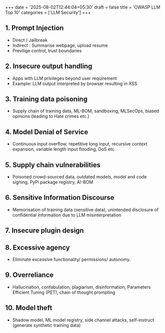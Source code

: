 +++
date = '2025-08-02T12:44:04+05:30'
draft = false
title = 'OWASP LLM Top 10'
categories = ['LLM Security']
+++
## 1. Prompt Injection
- Direct / Jailbreak
- Indirect : Summarise webpage, upload resume
- Previlige control, trust boundaries

## 2. Insecure output handling
- Apps with LLM privileges beyond user requirement
- Example: LLM output interpreted by browser resulting in XSS

## 3. Training data poisoning
- Supply chain of training data, ML-BOM, sandboxing, MLSecOps, biased opinions (leading to Hate crimes etc.)

## 4. Model Denial of Service
- Continuous input overflow, repetitive long input, recursive context expansion, variable length input flooding, DoS etc.

## 5. Supply chain vulnerabilities
- Poisoned crowd-sourced data, outdated models, model and code signing, PyPi package registry, AI-BOM

## 6. Sensitive Information Discourse
- Memorisation of training data (sensitive data), unintended disclosure of confidential information due to LLM misinterpretation

## 7. Insecure plugin design

## 8. Excessive agency
- Eliminate excessive functionality/ permissions/ autonomy.

## 9. Overreliance
- Hallucination, confabulation, plagiarism, disinformation, Parameters Efficient Tuning (PET), chain of thought prompting

## 10. Model theft
- Shadow model, ML model registry, side channel attacks, self-instruct (generate synthetic training data)

